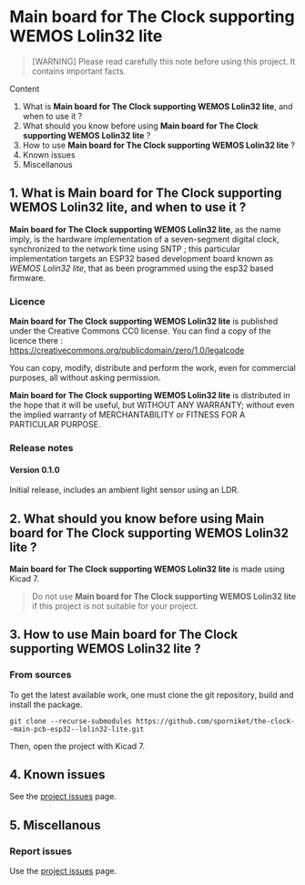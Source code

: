# Main board for The Clock supporting WEMOS Lolin32 lite

> [WARNING] Please read carefully this note before using this project. It contains important facts.

Content

1. What is **Main board for The Clock supporting WEMOS Lolin32 lite**, and when to use it ?
2. What should you know before using **Main board for The Clock supporting WEMOS Lolin32 lite** ?
3. How to use **Main board for The Clock supporting WEMOS Lolin32 lite** ?
4. Known issues
5. Miscellanous

## 1. What is **Main board for The Clock supporting WEMOS Lolin32 lite**, and when to use it ?

**Main board for The Clock supporting WEMOS Lolin32 lite**, as the name imply, is the hardware implementation of a seven-segment digital clock, synchronized to the network time using SNTP ; this particular implementation targets an ESP32 based development board known as _WEMOS Lolin32 lite_, that as been programmed using the esp32 based firmware.


### Licence

**Main board for The Clock supporting WEMOS Lolin32 lite** is published under the Creative Commons CC0 license. You can find a copy of the licence there : https://creativecommons.org/publicdomain/zero/1.0/legalcode

You can copy, modify, distribute and perform the work, even for commercial purposes, all without asking permission.

**Main board for The Clock supporting WEMOS Lolin32 lite** is distributed in the hope that it will be useful, but WITHOUT ANY WARRANTY; without even the implied warranty of MERCHANTABILITY or FITNESS FOR A PARTICULAR PURPOSE.

### Release notes

#### Version 0.1.0

Initial release, includes an ambient light sensor using an LDR.

## 2. What should you know before using **Main board for The Clock supporting WEMOS Lolin32 lite** ?

**Main board for The Clock supporting WEMOS Lolin32 lite** is made using Kicad 7.

> Do not use **Main board for The Clock supporting WEMOS Lolin32 lite** if this project is not suitable for your project.

## 3. How to use **Main board for The Clock supporting WEMOS Lolin32 lite** ?

### From sources

To get the latest available work, one must clone the git repository, build and install the package.

	git clone --recurse-submodules https://github.com/sporniket/the-clock--main-pcb-esp32--lolin32-lite.git

Then, open the project with Kicad 7.

## 4. Known issues
See the [project issues](https://github.com/sporniket/the-clock--main-pcb-esp32--lolin32-lite/issues) page.

## 5. Miscellanous

### Report issues
Use the [project issues](https://github.com/sporniket/the-clock--main-pcb-esp32--lolin32-lite/issues) page.
